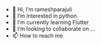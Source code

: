 - 👋 Hi, I’m rameshparajuli
- 👀 I’m interested in python
- 🌱 I’m currently learning Flutter
- 💞️ I’m looking to collaborate on ...
- 📫 How to reach me 

<!---
rameshparajuli-github/rameshparajuli-github is a ✨ special ✨ repository because its `README.md` (this file) appears on your GitHub profile.
You can click the Preview link to take a look at your changes.
--->
